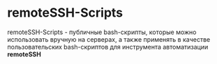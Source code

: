 # remoteSSH-Scripts
remoteSSH-Scripts - публичные bash-скрипты, которые можно использовать вручную на серверах, а также применять в качестве пользовательских bash-скриптов для инструмента автоматизации **remoteSSH**
